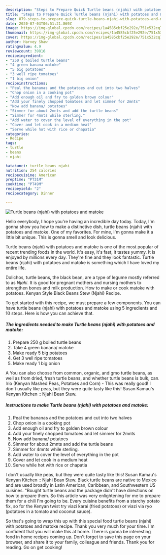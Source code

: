 ```yaml
---
description: "Steps to Prepare Quick Turtle beans (njahi) with potatoes and matoke"
title: "Steps to Prepare Quick Turtle beans (njahi) with potatoes and matoke"
slug: 879-steps-to-prepare-quick-turtle-beans-njahi-with-potatoes-and-matoke
date: 2020-07-03T06:51:21.869Z
image: https://img-global.cpcdn.com/recipes/1a4585cbf25e292e/751x532cq70/turtle-beans-njahi-with-potatoes-and-matoke-recipe-main-photo.jpg
thumbnail: https://img-global.cpcdn.com/recipes/1a4585cbf25e292e/751x532cq70/turtle-beans-njahi-with-potatoes-and-matoke-recipe-main-photo.jpg
cover: https://img-global.cpcdn.com/recipes/1a4585cbf25e292e/751x532cq70/turtle-beans-njahi-with-potatoes-and-matoke-recipe-main-photo.jpg
author: Harvey Shaw
ratingvalue: 4.9
reviewcount: 39816
recipeingredient:
- "250 g boiled turtle beans"
- "4 green banana matoke"
- "5 big potatoes"
- "3 well ripe tomatoes"
- "1 big onion"
recipeinstructions:
- "Peal the bananas and the potatoes and cut into two halves"
- "Chop onion in a cooking pot"
- "Add enough oil and fry to golden brown colour"
- "Add your finely chopped tomatoes and let simmer for 2mnts"
- "Now add banana/ potatoes"
- "Simmer for about 2mnts and add the turtle beans"
- "Simmer for 4mnts while sterling."
- "Add water to cover the level of everything in the pot"
- "Cover and let cook in a medium heat"
- "Serve while hot with rice or chapatia"
categories:
- Recipe
tags:
- turtle
- beans
- njahi

katakunci: turtle beans njahi 
nutrition: 254 calories
recipecuisine: American
preptime: "PT31M"
cooktime: "PT49M"
recipeyield: "2"
recipecategory: Dinner

---
```



![Turtle beans (njahi) with potatoes and matoke](https://img-global.cpcdn.com/recipes/1a4585cbf25e292e/751x532cq70/turtle-beans-njahi-with-potatoes-and-matoke-recipe-main-photo.jpg)

Hello everybody, I hope you're having an incredible day today. Today, I'm gonna show you how to make a distinctive dish, turtle beans (njahi) with potatoes and matoke. One of my favorites. For mine, I'm gonna make it a little bit unique. This is gonna smell and look delicious.

Turtle beans (njahi) with potatoes and matoke is one of the most popular of recent trending foods in the world. It's easy, it's fast, it tastes yummy. It is enjoyed by millions every day. They're fine and they look fantastic. Turtle beans (njahi) with potatoes and matoke is something which I have loved my entire life.

Dolichos, turtle beans, the black bean, are a type of legume mostly referred to as *Njahi*. It is good for pregnant mothers and nursing mothers to strengthen bones and milk production. How to make or cook matoke with potatoes. Kenyan Style Black Beans Stew (Njahi) Recipe.


To get started with this recipe, we must prepare a few components. You can have turtle beans (njahi) with potatoes and matoke using 5 ingredients and 10 steps. Here is how you can achieve that.

<!--inarticleads1-->

##### The ingredients needed to make Turtle beans (njahi) with potatoes and matoke:

1. Prepare 250 g boiled turtle beans
1. Take 4 green banana/ matoke
1. Make ready 5 big potatoes
1. Get 3 well ripe tomatoes
1. Make ready 1 big onion


A You can also choose from common, organic, and gmo turtle beans, as well as from dried, fresh turtle beans, and whether turtle beans is bulk, can. Irio (Kenyan Mashed Peas, Potatoes and Corn) - This was really good! I don&#39;t usually like peas, but they were quite tasty like this! Susan Kamau&#39;s Kenyan Kitchen :: Njahi Bean Stew. 

<!--inarticleads2-->

##### Instructions to make Turtle beans (njahi) with potatoes and matoke:

1. Peal the bananas and the potatoes and cut into two halves
1. Chop onion in a cooking pot
1. Add enough oil and fry to golden brown colour
1. Add your finely chopped tomatoes and let simmer for 2mnts
1. Now add banana/ potatoes
1. Simmer for about 2mnts and add the turtle beans
1. Simmer for 4mnts while sterling.
1. Add water to cover the level of everything in the pot
1. Cover and let cook in a medium heat
1. Serve while hot with rice or chapatia


I don&#39;t usually like peas, but they were quite tasty like this! Susan Kamau&#39;s Kenyan Kitchen :: Njahi Bean Stew. Black turtle beans are native to Mexico and are used broadly in Latin American, Caribbean, and Southwestern US cuisines. &#34;Bought turtle beans and the package didn&#39;t have directions on how to prepare them. So this article was very enlightening for me to prepare them for a chili I&#39;m going to be. Every cuisine benefits from a starchy potato fix, so for the Kenyan twist try viazi karai (fried potatoes) or viazi via ryo (potatoes in a tomato and coconut sauce). 

So that's going to wrap this up with this special food turtle beans (njahi) with potatoes and matoke recipe. Thank you very much for your time. I'm confident that you will make this at home. There is gonna be interesting food in home recipes coming up. Don't forget to save this page on your browser, and share it to your family, colleague and friends. Thank you for reading. Go on get cooking!

